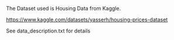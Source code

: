 The Dataset used is Housing Data from Kaggle. 

https://www.kaggle.com/datasets/yasserh/housing-prices-dataset

See data_description.txt for details 